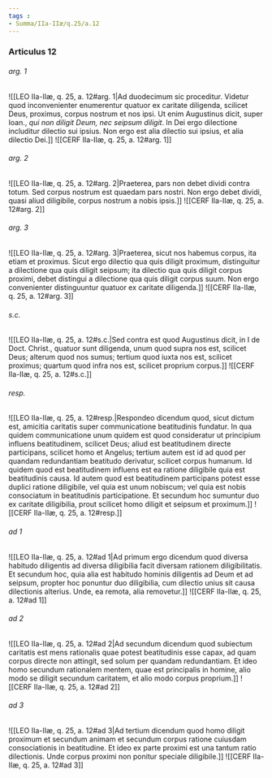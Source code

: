 ```yaml
---
tags : 
- Summa/IIa-IIæ/q.25/a.12
---
```


### Articulus 12

###### arg. 1
![[LEO IIa-IIæ, q. 25, a. 12#arg. 1|Ad duodecimum sic proceditur. Videtur quod inconvenienter enumerentur quatuor ex caritate diligenda, scilicet Deus, proximus, corpus nostrum et nos ipsi. Ut enim Augustinus dicit, super Ioan., *qui non diligit Deum, nec seipsum diligit*. In Dei ergo dilectione includitur dilectio sui ipsius. Non ergo est alia dilectio sui ipsius, et alia dilectio Dei.]]
![[CERF IIa-IIæ, q. 25, a. 12#arg. 1]]

###### arg. 2
![[LEO IIa-IIæ, q. 25, a. 12#arg. 2|Praeterea, pars non debet dividi contra totum. Sed corpus nostrum est quaedam pars nostri. Non ergo debet dividi, quasi aliud diligibile, corpus nostrum a nobis ipsis.]]
![[CERF IIa-IIæ, q. 25, a. 12#arg. 2]]

###### arg. 3
![[LEO IIa-IIæ, q. 25, a. 12#arg. 3|Praeterea, sicut nos habemus corpus, ita etiam et proximus. Sicut ergo dilectio qua quis diligit proximum, distinguitur a dilectione qua quis diligit seipsum; ita dilectio qua quis diligit corpus proximi, debet distingui a dilectione qua quis diligit corpus suum. Non ergo convenienter distinguuntur quatuor ex caritate diligenda.]]
![[CERF IIa-IIæ, q. 25, a. 12#arg. 3]]

###### s.c.
![[LEO IIa-IIæ, q. 25, a. 12#s.c.|Sed contra est quod Augustinus dicit, in I de Doct. Christ., quatuor sunt diligenda, unum quod supra nos est, scilicet Deus; alterum quod nos sumus; tertium quod iuxta nos est, scilicet proximus; quartum quod infra nos est, scilicet proprium corpus.]]
![[CERF IIa-IIæ, q. 25, a. 12#s.c.]]

###### resp.
![[LEO IIa-IIæ, q. 25, a. 12#resp.|Respondeo dicendum quod, sicut dictum est, amicitia caritatis super communicatione beatitudinis fundatur. In qua quidem communicatione unum quidem est quod consideratur ut principium influens beatitudinem, scilicet Deus; aliud est beatitudinem directe participans, scilicet homo et Angelus; tertium autem est id ad quod per quandam redundantiam beatitudo derivatur, scilicet corpus humanum. Id quidem quod est beatitudinem influens est ea ratione diligibile quia est beatitudinis causa. Id autem quod est beatitudinem participans potest esse duplici ratione diligibile, vel quia est unum nobiscum; vel quia est nobis consociatum in beatitudinis participatione. Et secundum hoc sumuntur duo ex caritate diligibilia, prout scilicet homo diligit et seipsum et proximum.]]
![[CERF IIa-IIæ, q. 25, a. 12#resp.]]

###### ad 1
![[LEO IIa-IIæ, q. 25, a. 12#ad 1|Ad primum ergo dicendum quod diversa habitudo diligentis ad diversa diligibilia facit diversam rationem diligibilitatis. Et secundum hoc, quia alia est habitudo hominis diligentis ad Deum et ad seipsum, propter hoc ponuntur duo diligibilia, cum dilectio unius sit causa dilectionis alterius. Unde, ea remota, alia removetur.]]
![[CERF IIa-IIæ, q. 25, a. 12#ad 1]]

###### ad 2
![[LEO IIa-IIæ, q. 25, a. 12#ad 2|Ad secundum dicendum quod subiectum caritatis est mens rationalis quae potest beatitudinis esse capax, ad quam corpus directe non attingit, sed solum per quandam redundantiam. Et ideo homo secundum rationalem mentem, quae est principalis in homine, alio modo se diligit secundum caritatem, et alio modo corpus proprium.]]
![[CERF IIa-IIæ, q. 25, a. 12#ad 2]]

###### ad 3
![[LEO IIa-IIæ, q. 25, a. 12#ad 3|Ad tertium dicendum quod homo diligit proximum et secundum animam et secundum corpus ratione cuiusdam consociationis in beatitudine. Et ideo ex parte proximi est una tantum ratio dilectionis. Unde corpus proximi non ponitur speciale diligibile.]]
![[CERF IIa-IIæ, q. 25, a. 12#ad 3]]

